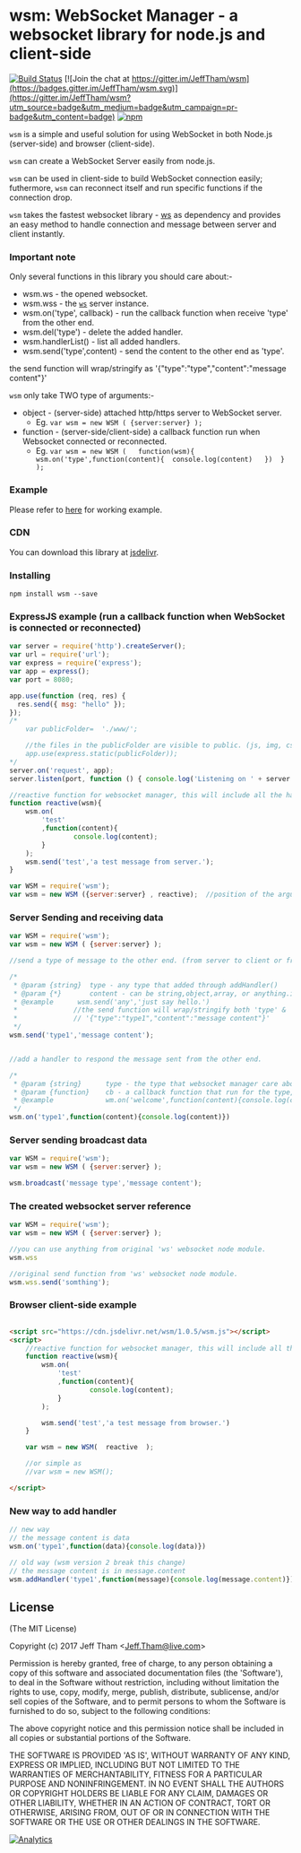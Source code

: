 # wsm: WebSocket Manager - a websocket library for node.js and client-side

[![Build Status](https://travis-ci.org/jefftham/wsm.svg?branch=develop)](https://travis-ci.org/jefftham/wsm)
[![Join the chat at https://gitter.im/JeffTham/wsm](https://badges.gitter.im/JeffTham/wsm.svg)](https://gitter.im/JeffTham/wsm?utm_source=badge&utm_medium=badge&utm_campaign=pr-badge&utm_content=badge)
[![npm](https://img.shields.io/npm/l/express.svg)](https://github.com/jefftham/wsm)

`wsm` is a simple and useful solution for using WebSocket in both Node.js (server-side) and browser (client-side).

`wsm` can create a WebSocket Server easily from node.js.

`wsm` can be used in client-side to build WebSocket connection easily; futhermore, `wsm` can reconnect itself and run specific functions if the connection drop.

`wsm` takes the fastest websocket library - [ws](http://websockets.github.com/ws) as dependency and provides an easy method to handle connection and message between server and client instantly.

### Important note
Only several functions in this library you should care about:-
* wsm.ws - the opened websocket.
* wsm.wss - the [`ws`](http://websockets.github.com/ws) server instance.
* wsm.on('type', callback) - run the callback function when receive 'type' from the other end.
* wsm.del('type') - delete the added handler.
* wsm.handlerList() - list all added handlers.
* wsm.send('type',content) - send the content to the other end as 'type'.

the send function will wrap/stringify as '{"type":"type","content":"message content"}'

`wsm` only take TWO type of arguments:-
* object - (server-side) attached http/https server to WebSocket server.
    * Eg. `var wsm = new WSM ( {server:server} );`
* function - (server-side/client-side) a callback function run when Websocket connected or reconnected.
    * Eg. `var wsm = new WSM (   function(wsm){  wsm.on('type',function(content){  console.log(content)   })  }   );`

### Example
Please refer to [here](https://github.com/jefftham/wsm/tree/develop/example#readme) for working example.

### CDN
You can download this library at [jsdelivr](http://www.jsdelivr.com/projects/wsm).


### Installing

```
npm install wsm --save
```

### ExpressJS example (run a callback function when WebSocket is connected or reconnected)

```js
var server = require('http').createServer();
var url = require('url');
var express = require('express');
var app = express();
var port = 8080;

app.use(function (req, res) {
  res.send({ msg: "hello" });
});
/*
    var publicFolder=  './www/';

    //the files in the publicFolder are visible to public. (js, img, css files should be placed inside of publicFolder)
    app.use(express.static(publicFolder));
*/
server.on('request', app);
server.listen(port, function () { console.log('Listening on ' + server.address().port) });

//reactive function for websocket manager, this will include all the handlers
function reactive(wsm){
    wsm.on(
        'test'
        ,function(content){
                console.log(content);
        }
    );
    wsm.send('test','a test message from server.');
}

var WSM = require('wsm');
var wsm = new WSM ({server:server} , reactive);  //position of the arguments does not matter.

```

### Server Sending and receiving data

```js
var WSM = require('wsm');
var wsm = new WSM ( {server:server} );

//send a type of message to the other end. (from server to client or from client to server)

/*
 * @param {string}  type - any type that added through addHandler()
 * @param {*}       content - can be string,object,array, or anything.it will show as message.content on the other end.
 * @example      wsm.send('any','just say hello.')
 *              //the send function will wrap/stringify both 'type' & 'content'
 *              // '{"type":"type1","content":"message content"}'
 */
wsm.send('type1','message content');


//add a handler to respond the message sent from the other end.

/*
 * @param {string}      type - the type that websocket manager care about.
 * @param {function}    cb - a callback function that run for the type, the parse message is the only parameter.
 * @example             wm.on('welcome',function(content){console.log(content)})
 */
wsm.on('type1',function(content){console.log(content)})
```


### Server sending broadcast data

```js
var WSM = require('wsm');
var wsm = new WSM ( {server:server} );

wsm.broadcast('message type','message content');
```

### The created websocket server reference

```js
var WSM = require('wsm');
var wsm = new WSM ( {server:server} );

//you can use anything from original 'ws' websocket node module.
wsm.wss

//original send function from 'ws' websocket node module.
wsm.wss.send('somthing');

```

### Browser client-side example

```html

<script src="https://cdn.jsdelivr.net/wsm/1.0.5/wsm.js"></script>
<script>
    //reactive function for websocket manager, this will include all the handlers
    function reactive(wsm){
        wsm.on(
            'test'
            ,function(content){
                    console.log(content);
            }
        );

        wsm.send('test','a test message from browser.')
    }

    var wsm = new WSM(  reactive  );

    //or simple as
    //var wsm = new WSM();

</script>


```

### New way to add handler
```js
// new way
// the message content is data
wsm.on('type1',function(data){console.log(data)})
```

```js
// old way (wsm version 2 break this change)
// the message content is in message.content
wsm.addHandler('type1',function(message){console.log(message.content)})
```

## License

(The MIT License)

Copyright (c) 2017 Jeff Tham &lt;Jeff.Tham@live.com&gt;

Permission is hereby granted, free of charge, to any person obtaining
a copy of this software and associated documentation files (the
'Software'), to deal in the Software without restriction, including
without limitation the rights to use, copy, modify, merge, publish,
distribute, sublicense, and/or sell copies of the Software, and to
permit persons to whom the Software is furnished to do so, subject to
the following conditions:

The above copyright notice and this permission notice shall be
included in all copies or substantial portions of the Software.

THE SOFTWARE IS PROVIDED 'AS IS', WITHOUT WARRANTY OF ANY KIND,
EXPRESS OR IMPLIED, INCLUDING BUT NOT LIMITED TO THE WARRANTIES OF
MERCHANTABILITY, FITNESS FOR A PARTICULAR PURPOSE AND NONINFRINGEMENT.
IN NO EVENT SHALL THE AUTHORS OR COPYRIGHT HOLDERS BE LIABLE FOR ANY
CLAIM, DAMAGES OR OTHER LIABILITY, WHETHER IN AN ACTION OF CONTRACT,
TORT OR OTHERWISE, ARISING FROM, OUT OF OR IN CONNECTION WITH THE
SOFTWARE OR THE USE OR OTHER DEALINGS IN THE SOFTWARE.


[![Analytics](https://ga-beacon.appspot.com/UA-87486542-1/readme)](https://github.com/igrigorik/ga-beacon)
